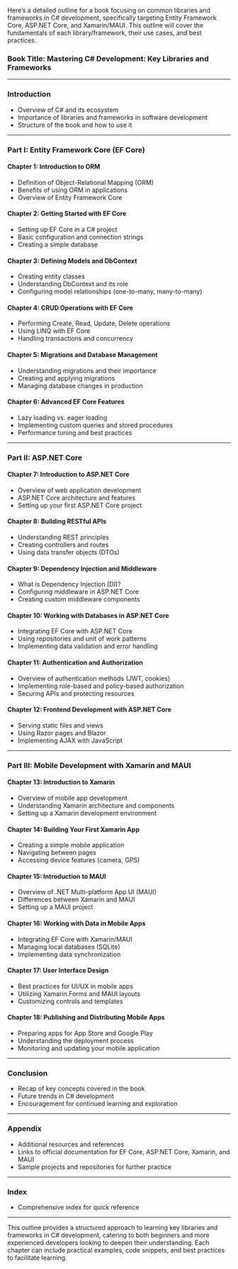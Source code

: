 Here’s a detailed outline for a book focusing on common libraries and frameworks in C# development, specifically targeting Entity Framework Core, ASP.NET Core, and Xamarin/MAUI. This outline will cover the fundamentals of each library/framework, their use cases, and best practices.

### **Book Title: Mastering C# Development: Key Libraries and Frameworks**

---

### **Introduction**
- Overview of C# and its ecosystem
- Importance of libraries and frameworks in software development
- Structure of the book and how to use it

---

### **Part I: Entity Framework Core (EF Core)**

#### **Chapter 1: Introduction to ORM**
- Definition of Object-Relational Mapping (ORM)
- Benefits of using ORM in applications
- Overview of Entity Framework Core

#### **Chapter 2: Getting Started with EF Core**
- Setting up EF Core in a C# project
- Basic configuration and connection strings
- Creating a simple database

#### **Chapter 3: Defining Models and DbContext**
- Creating entity classes
- Understanding DbContext and its role
- Configuring model relationships (one-to-many, many-to-many)

#### **Chapter 4: CRUD Operations with EF Core**
- Performing Create, Read, Update, Delete operations
- Using LINQ with EF Core
- Handling transactions and concurrency

#### **Chapter 5: Migrations and Database Management**
- Understanding migrations and their importance
- Creating and applying migrations
- Managing database changes in production

#### **Chapter 6: Advanced EF Core Features**
- Lazy loading vs. eager loading
- Implementing custom queries and stored procedures
- Performance tuning and best practices

---

### **Part II: ASP.NET Core**

#### **Chapter 7: Introduction to ASP.NET Core**
- Overview of web application development
- ASP.NET Core architecture and features
- Setting up your first ASP.NET Core project

#### **Chapter 8: Building RESTful APIs**
- Understanding REST principles
- Creating controllers and routes
- Using data transfer objects (DTOs)

#### **Chapter 9: Dependency Injection and Middleware**
- What is Dependency Injection (DI)?
- Configuring middleware in ASP.NET Core
- Creating custom middleware components

#### **Chapter 10: Working with Databases in ASP.NET Core**
- Integrating EF Core with ASP.NET Core
- Using repositories and unit of work patterns
- Implementing data validation and error handling

#### **Chapter 11: Authentication and Authorization**
- Overview of authentication methods (JWT, cookies)
- Implementing role-based and policy-based authorization
- Securing APIs and protecting resources

#### **Chapter 12: Frontend Development with ASP.NET Core**
- Serving static files and views
- Using Razor pages and Blazor
- Implementing AJAX with JavaScript

---

### **Part III: Mobile Development with Xamarin and MAUI**

#### **Chapter 13: Introduction to Xamarin**
- Overview of mobile app development
- Understanding Xamarin architecture and components
- Setting up a Xamarin development environment

#### **Chapter 14: Building Your First Xamarin App**
- Creating a simple mobile application
- Navigating between pages
- Accessing device features (camera, GPS)

#### **Chapter 15: Introduction to MAUI**
- Overview of .NET Multi-platform App UI (MAUI)
- Differences between Xamarin and MAUI
- Setting up a MAUI project

#### **Chapter 16: Working with Data in Mobile Apps**
- Integrating EF Core with Xamarin/MAUI
- Managing local databases (SQLite)
- Implementing data synchronization

#### **Chapter 17: User Interface Design**
- Best practices for UI/UX in mobile apps
- Utilizing Xamarin.Forms and MAUI layouts
- Customizing controls and templates

#### **Chapter 18: Publishing and Distributing Mobile Apps**
- Preparing apps for App Store and Google Play
- Understanding the deployment process
- Monitoring and updating your mobile application

---

### **Conclusion**
- Recap of key concepts covered in the book
- Future trends in C# development
- Encouragement for continued learning and exploration

---

### **Appendix**
- Additional resources and references
- Links to official documentation for EF Core, ASP.NET Core, Xamarin, and MAUI
- Sample projects and repositories for further practice

---

### **Index**
- Comprehensive index for quick reference

---

This outline provides a structured approach to learning key libraries and frameworks in C# development, catering to both beginners and more experienced developers looking to deepen their understanding. Each chapter can include practical examples, code snippets, and best practices to facilitate learning.
